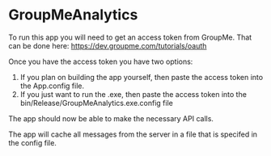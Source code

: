 # GroupMeAnalytics


To run this app you will need to get an access token from GroupMe. That can be done here: https://dev.groupme.com/tutorials/oauth

Once you have the access token you have two options: 
  1. If you plan on building the app yourself, then paste the access token into the App.config file.
  2. If you just want to run the .exe, then paste the access token into the bin/Release/GroupMeAnalytics.exe.config file
  
The app should now be able to make the necessary API calls.




The app will cache all messages from the server in a file that is specifed in the config file.
  
  
  
  
